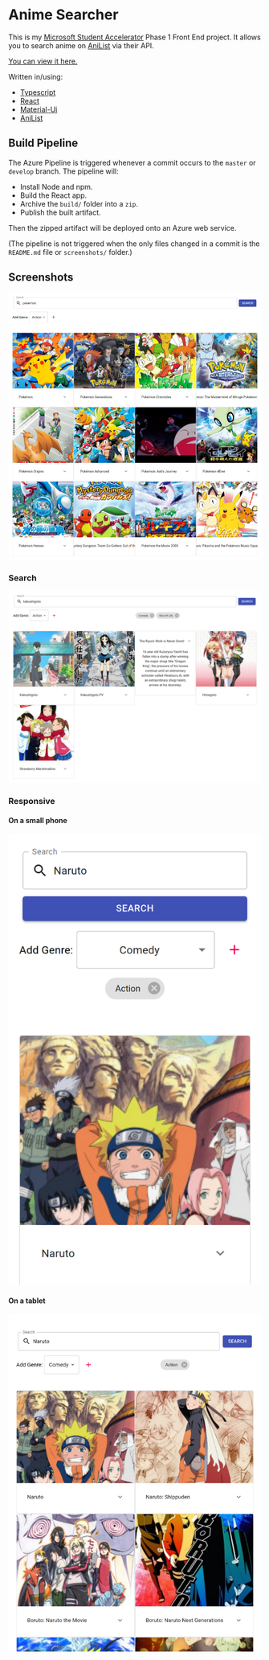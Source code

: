 # Anime Searcher
This is my [Microsoft Student Accelerator] Phase 1 Front End project.
It allows you to search anime on [AniList] via their API.

[You can view it here.](https://msa-2020-phase1.azurewebsites.net/)

Written in/using:

- [Typescript]
- [React]
- [Material-Ui]
- [AniList]

## Build Pipeline

The Azure Pipeline is triggered whenever a commit occurs to the `master` or `develop` branch.
The pipeline will:

- Install Node and npm.
- Build the React app.
- Archive the `build/` folder into a `zip`.
- Publish the built artifact.

Then the zipped artifact will be deployed onto an Azure web service.

(The pipeline is not triggered when the only files changed in a commit is the `README.md` file or `screenshots/` folder.)

## Screenshots

![General Look](./screenshots/general.jpg)

### Search

![Search](./screenshots/search.jpg)

### Responsive

#### On a small phone

![Small Mobile](./screenshots/responsive1.png)

#### On a tablet

![Tablet](./screenshots/responsive2.jpg)


[Microsoft Student Accelerator]: https://nzmsa.netlify.app/MSAProgramme
[AniList]: https://anilist.co/
[Typescript]: https://www.typescriptlang.org/
[React]: https://reactjs.org/
[Material-Ui]: https://material-ui.com/
